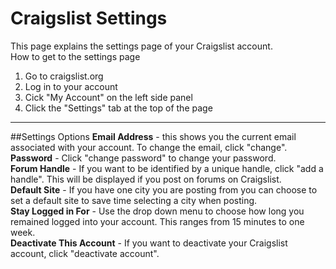 # Craigslist Settings
This page explains the settings page of your Craigslist account.
<br>
How to get to the settings page
1. Go to craigslist.org
2. Log in to your account
3. Cick "My Account" on the left side panel
4. Click the "Settings" tab at the top of the page

---
##Settings Options
**Email Address** - this shows you the current email associated with your account. To change the email, click "change".<br>
**Password** - Click "change password" to change your password. <br>
**Forum Handle** - If you want to be identified by a unique handle, click "add a handle". This will be displayed if you post on forums on Craigslist.<br>
**Default Site** - If you have one city you are posting from you can choose to set a default site to save time selecting a city when posting.<br>
**Stay Logged in For** - Use the drop down menu to choose how long you remained logged into your account. This ranges from 15 minutes to one week. <br>
**Deactivate This Account** - If you want to deactivate your Craigslist account, click "deactivate account".